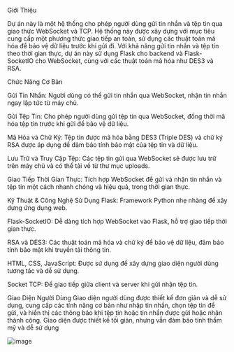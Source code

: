Giới Thiệu

Dự án này là một hệ thống cho phép người dùng gửi tin nhắn và tệp tin qua giao thức WebSocket và TCP. Hệ thống này được xây dựng với mục tiêu cung cấp một phương thức giao tiếp an toàn, sử dụng các thuật toán mã hóa để bảo vệ dữ liệu trước khi gửi đi. Với khả năng gửi tin nhắn và tệp tin theo thời gian thực, dự án này sử dụng Flask cho backend và Flask-SocketIO cho WebSocket, cùng với các thuật toán mã hóa như DES3 và RSA.

Chức Năng Cơ Bản

Gửi Tin Nhắn: Người dùng có thể gửi tin nhắn qua WebSocket, nhận tin nhắn ngay lập tức từ máy chủ.

Gửi Tệp Tin: Cho phép người dùng gửi tệp tin qua WebSocket, đồng thời mã hóa tệp tin trước khi gửi để bảo vệ dữ liệu.

Mã Hóa và Chữ Ký: Tệp tin được mã hóa bằng DES3 (Triple DES) và chữ ký RSA được áp dụng để đảm bảo tính bảo mật của tệp tin và dữ liệu.

Lưu Trữ và Truy Cập Tệp: Các tệp tin gửi qua WebSocket sẽ được lưu trữ trên máy chủ và có thể tải về từ thư mục uploads.

Giao Tiếp Thời Gian Thực: Tích hợp WebSocket để gửi và nhận tin nhắn và tệp tin một cách nhanh chóng và hiệu quả, trong thời gian thực.

Kỹ Thuật & Công Nghệ Sử Dụng
Flask: Framework Python nhẹ nhàng để xây dựng ứng dụng web.

Flask-SocketIO: Dễ dàng tích hợp WebSocket vào Flask, hỗ trợ giao tiếp thời gian thực.

RSA và DES3: Các thuật toán mã hóa và chữ ký để bảo vệ dữ liệu, đảm bảo tính bảo mật khi truyền tải thông tin.

HTML, CSS, JavaScript: Được sử dụng để xây dựng giao diện người dùng tương tác và dễ sử dụng.

Socket TCP: Để giao tiếp giữa client và server khi gửi nhận tệp tin.

Giao Diện Người Dùng
Giao diện người dùng được thiết kế đơn giản và dễ sử dụng, cung cấp các tính năng cơ bản như nhập tin nhắn, chọn tệp tin để gửi, và hiển thị các thông báo khi tệp tin hoặc tin nhắn được gửi hoặc nhận thành công. Giao diện được thiết kế tối giản, nhưng vẫn đảm bảo tính thẩm mỹ và dễ sử dụng

![image](https://github.com/user-attachments/assets/4bcfbd9b-b531-4bdd-a30e-a34ab220d562)

